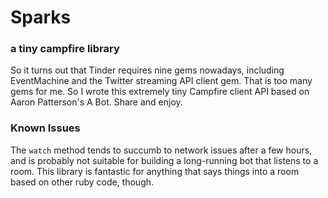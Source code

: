 # Sparks
### a tiny campfire library

So it turns out that Tinder requires nine gems nowadays, including EventMachine and the Twitter streaming API client gem. That is too many gems for me. So I wrote this extremely tiny Campfire client API based on Aaron Patterson's A Bot. Share and enjoy.

### Known Issues

The `watch` method tends to succumb to network issues after a few hours, and is probably not suitable for building a long-running bot that listens to a room. This library is fantastic for anything that says things into a room based on other ruby code, though.
